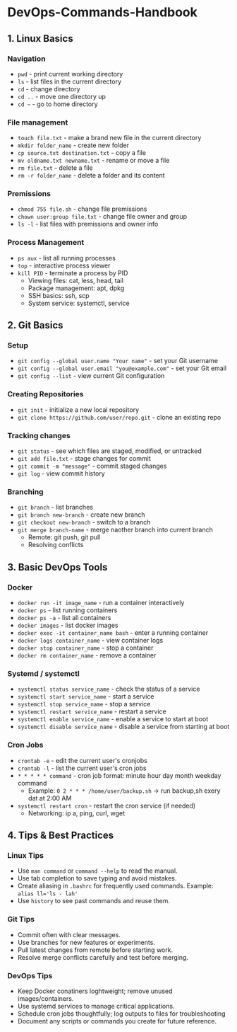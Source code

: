 # DevOps-Commands-Handbook

## 1. Linux Basics
### Navigation
- `pwd` - print current working directory
- `ls` - list files in the current directory
- `cd` - change directory
- `cd ..` - move one directory up
- `cd ~` - go to home directory
### File management
- `touch file.txt` - make a brand new file in the current directory
- `mkdir folder_name` - create new folder
- `cp source.txt destination.txt` - copy a file
- `mv oldname.txt newname.txt` - rename or move a file
- `rm file.txt` - delete a file
- `rm -r folder_name` - delete a folder and its content
### Premissions
- `chmod 755 file.sh` - change file premissions
- `chown user:group file.txt` - change file owner and group
- `ls -l` - list files with premissions and owner info

### Process Management
- `ps aux` - list all running processes
- `top` - interactive process viewer
- `kill PID` - terminate a process by PID
	- Viewing files: cat, less, head, tail
	- Package management: apt, dpkg
	- SSH basics: ssh, scp
	- System service: systemctl, service
## 2. Git Basics
### Setup
- `git config --global user.name "Your name"` - set your Git username
- `git config --global user.email "you@example.com"` - set your Git email
- `git config --list` - view current Git configuration
### Creating Repositories
- `git init` - initialize a new local repository
- `git clone https://github.com/user/repo.git` - clone an existing repo
### Tracking changes
- `git status` - see which files are staged, modified, or untracked
- `git add file.txt` - stage changes for commit
- `git commit -m "message"` - commit staged changes
- `git log` - view commit history
### Branching
- `git branch` - list branches
- `git branch new-branch` - create new branch
- `git checkout new-branch` - switch to a branch
- `git merge branch-name` - merge naother branch into current branch
	- Remote: git push, git pull
	- Resolving conflicts

## 3. Basic DevOps Tools
### Docker
- `docker run -it image_name` - run a container interactively
- `docker ps` - list running containers
- `docker ps -a` - list all containers
- `docker images` - list docker images
- `docker exec -it container_name bash` - enter a running container
- `docker logs container_name` - view container logs
- `docker stop container_name` - stop a container
- `docker rm container_name` - remove a container
### Systemd / systemctl
- `systemctl status service_name` - check the status of a service
- `systemctl start service_name` - start a service
- `systemctl stop service_name` - stop a service
- `systemctl restart service_name` - restart a service
- `systemctl enable service_name` - enable a service to start at boot
- `systemctl disable service_name` - disable a service from starting at boot
### Cron Jobs
- `crontab -e` - edit the current user's cronjobs
- `crontab -l` - list the current user's cron jobs
- `* * * * * command` - cron job format: minute hour day month weekday command
	- Example: `0 2 * * * /home/user/backup.sh` -> run backup,sh exery dat at 2:00 AM
- `systemctl restart cron` - restart the cron service (if needed)
	- Networking: ip a, ping, curl, wget
## 4. Tips & Best Practices
### Linux Tips
- Use `man command` or `command --help` to read the manual.
- Use tab completion to save typing and avoid mistakes.
- Create aliasing in `.bashrc` for frequently used commands.
	Example: `alias ll='ls - lah'`
- Use `history` to see past commands and reuse them.
### Git Tips
- Commit often with clear messages.
- Use branches for new features or experiments.
- Pull latest changes from remote before starting work.
- Resolve merge conflicts carefully and test before merging.
### DevOps Tips
- Keep Docker conatiners loghtweight; remove unused images/containers.
- Use systemd services to manage critical applications.
- Schedule cron jobs thoughtfully; log outputs to files for troubleshooting
- Document any scripts or commands you create for future reference.
